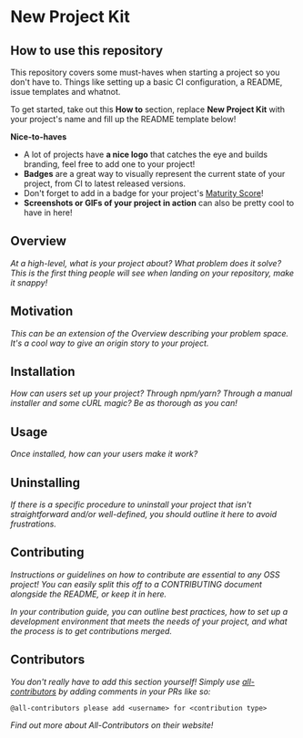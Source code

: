 # New Project Kit

## How to use this repository

This repository covers some must-haves when starting a project so you don't have to. Things like setting up a basic CI configuration, a README, issue templates and whatnot.

To get started, take out this __How to__ section, replace __New Project Kit__ with your project's name and fill up the README template below!

__Nice-to-haves__
- A lot of projects have __a nice logo__ that catches the eye and builds branding, feel free to add one to your project!
- __Badges__ are a great way to visually represent the current state of your project, from CI to latest released versions.
- Don't forget to add in a badge for your project's [Maturity Score](https://github.com/tophat/getting-started/blob/master/scorecard.mdi)!
- __Screenshots or GIFs of your project in action__ can also be pretty cool to have in here!

## Overview

_At a high-level, what is your project about? What problem does it solve? This is the first thing people will see when landing on your repository, make it snappy!_

## Motivation

_This can be an extension of the Overview describing your problem space. It's a cool way to give an origin story to your project._

## Installation

_How can users set up your project? Through npm/yarn? Through a manual installer and some cURL magic? Be as thorough as you can!_

## Usage

_Once installed, how can your users make it work?_

## Uninstalling

_If there is a specific procedure to uninstall your project that isn't straightforward and/or well-defined, you should outline it here to avoid frustrations._

## Contributing

_Instructions or guidelines on how to contribute are essential to any OSS project! You can easily split this off to a CONTRIBUTING document alongside the README, or keep it in here._

_In your contribution guide, you can outline best practices, how to set up a development environment that meets the needs of your project, and what the process is to get contributions merged._

## Contributors

_You don't really have to add this section yourself! Simply use [all-contributors](https://allcontributors.org/) by adding comments in your PRs like so:_

```
@all-contributors please add <username> for <contribution type>
```

_Find out more about All-Contributors on their website!_


